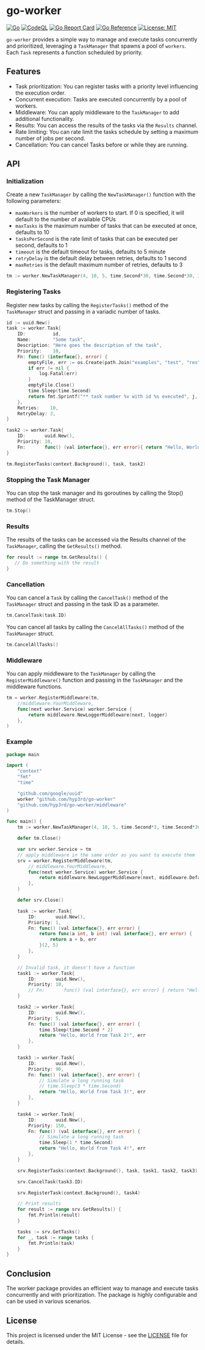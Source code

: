 # go-worker

[![Go](https://github.com/hyp3rd/go-worker/actions/workflows/go.yml/badge.svg)](https://github.com/hyp3rd/go-worker/actions/workflows/go.yml) [![CodeQL](https://github.com/hyp3rd/go-worker/actions/workflows/codeql.yml/badge.svg)](https://github.com/hyp3rd/go-worker/actions/workflows/codeql.yml) [![Go Report Card](https://goreportcard.com/badge/github.com/hyp3rd/go-worker)](https://goreportcard.com/report/github.com/hyp3rd/go-worker) [![Go Reference](https://pkg.go.dev/badge/github.com/hyp3rd/go-worker.svg)](https://pkg.go.dev/github.com/hyp3rd/go-worker) [![License: MIT](https://img.shields.io/badge/License-MIT-yellow.svg)](https://opensource.org/licenses/MIT)

`go-worker` provides a simple way to manage and execute tasks concurrently and prioritized, leveraging a `TaskManager` that spawns a pool of `workers`.
Each `Task` represents a function scheduled by priority.

## Features

- Task prioritization: You can register tasks with a priority level influencing the execution order.
- Concurrent execution: Tasks are executed concurrently by a pool of workers.
- Middleware: You can apply middleware to the `TaskManager` to add additional functionality.
- Results: You can access the results of the tasks via the `Results` channel.
- Rate limiting: You can rate limit the tasks schedule by setting a maximum number of jobs per second.
- Cancellation: You can cancel Tasks before or while they are running.

## API

### Initialization

Create a new `TaskManager` by calling the `NewTaskManager()` function with the following parameters:

- `maxWorkers` is the number of workers to start. If 0 is specified, it will default to the number of available CPUs 
- `maxTasks` is the maximum number of tasks that can be executed at once, defaults to 10
- `tasksPerSecond` is the rate limit of tasks that can be executed per second, defaults to 1
- `timeout` is the default timeout for tasks, defaults to 5 minute
- `retryDelay` is the default delay between retries, defaults to 1 second
- `maxRetries` is the default maximum number of retries, defaults to 3

```go
tm := worker.NewTaskManager(4, 10, 5, time.Second*30, time.Second*30, 3)
```

### Registering Tasks

Register new tasks by calling the `RegisterTasks()` method of the `TaskManager` struct and passing in a variadic number of tasks.

```go
id := uuid.New()
task := worker.Task{
    ID:          id,
    Name:        "Some task",
    Description: "Here goes the description of the task",
    Priority:    10,
    Fn: func() (interface{}, error) {
        emptyFile, err := os.Create(path.Join("examples", "test", "res", fmt.Sprintf("1st__EmptyFile___%v.txt", j)))
        if err != nil {
            log.Fatal(err)
        }
        emptyFile.Close()
        time.Sleep(time.Second)
        return fmt.Sprintf("** task number %v with id %s executed", j, id), err
    },
    Retries:    10,
    RetryDelay: 3,
}

task2 := worker.Task{
    ID:       uuid.New(),
    Priority: 10,
    Fn:       func() (val interface{}, err error){ return "Hello, World!", err },
}

tm.RegisterTasks(context.Background(), task, task2)
```

### Stopping the Task Manager

You can stop the task manager and its goroutines by calling the Stop() method of the TaskManager struct.

```go
tm.Stop()
```

### Results

The results of the tasks can be accessed via the Results channel of the `TaskManager`, calling the `GetResults()` method.

```go
for result := range tm.GetResults() {
   // Do something with the result
}

```

### Cancellation

You can cancel a `Task` by calling the `CancelTask()` method of the `TaskManager` struct and passing in the task ID as a parameter.

```go
tm.CancelTask(task.ID)
```

You can cancel all tasks by calling the `CancelAllTasks()` method of the `TaskManager` struct.

```go
tm.CancelAllTasks()
```

### Middleware

You can apply middleware to the `TaskManager` by calling the `RegisterMiddleware()` function and passing in the `TaskManager` and the middleware functions.

```go
tm = worker.RegisterMiddleware(tm,
    //middleware.YourMiddleware,
    func(next worker.Service) worker.Service {
        return middleware.NewLoggerMiddleware(next, logger)
    },
)
```

### Example

```go
package main

import (
    "context"
    "fmt"
    "time"

    "github.com/google/uuid"
    worker "github.com/hyp3rd/go-worker"
    "github.com/hyp3rd/go-worker/middleware"
)

func main() {
    tm := worker.NewTaskManager(4, 10, 5, time.Second*3, time.Second*30, 3)

    defer tm.Close()

    var srv worker.Service = tm
    // apply middleware in the same order as you want to execute them
    srv = worker.RegisterMiddleware(tm,
        // middleware.YourMiddleware,
        func(next worker.Service) worker.Service {
            return middleware.NewLoggerMiddleware(next, middleware.DefaultLogger())
        },
    )

    defer srv.Close()

    task := worker.Task{
        ID:       uuid.New(),
        Priority: 1,
        Fn: func() (val interface{}, err error) {
            return func(a int, b int) (val interface{}, err error) {
                return a + b, err
            }(2, 5)
        },
    }

    // Invalid task, it doesn't have a function
    task1 := worker.Task{
        ID:       uuid.New(),
        Priority: 10,
        // Fn:       func() (val interface{}, err error) { return "Hello, World from Task 1!", err },
    }

    task2 := worker.Task{
        ID:       uuid.New(),
        Priority: 5,
        Fn: func() (val interface{}, err error) {
            time.Sleep(time.Second * 2)
            return "Hello, World from Task 2!", err
        },
    }

    task3 := worker.Task{
        ID:       uuid.New(),
        Priority: 90,
        Fn: func() (val interface{}, err error) {
            // Simulate a long running task
            // time.Sleep(3 * time.Second)
            return "Hello, World from Task 3!", err
        },
    }

    task4 := worker.Task{
        ID:       uuid.New(),
        Priority: 150,
        Fn: func() (val interface{}, err error) {
            // Simulate a long running task
            time.Sleep(1 * time.Second)
            return "Hello, World from Task 4!", err
        },
    }

    srv.RegisterTasks(context.Background(), task, task1, task2, task3)

    srv.CancelTask(task3.ID)

    srv.RegisterTask(context.Background(), task4)

    // Print results
    for result := range srv.GetResults() {
        fmt.Println(result)
    }

    tasks := srv.GetTasks()
    for _, task := range tasks {
        fmt.Println(task)
    }
}
```

## Conclusion

The worker package provides an efficient way to manage and execute tasks concurrently and with prioritization. The package is highly configurable and can be used in various scenarios.

## License

This project is licensed under the MIT License - see the [LICENSE](LICENSE) file for details.
